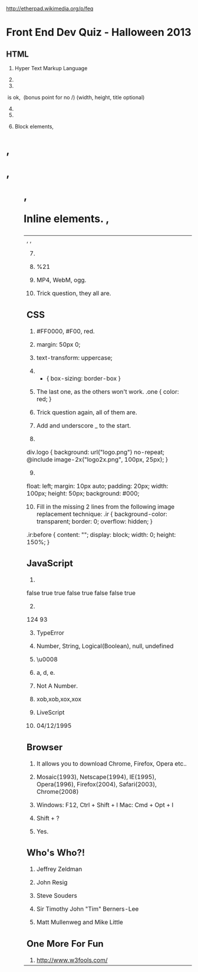 http://etherpad.wikimedia.org/p/feq

# Front End Dev Quiz - Halloween 2013

## HTML

1. Hyper Text Markup Language

2. <!DOCTYPE html>

3.
<img src="" alt=""/> is ok,
<img src="" alt=""> (bonus point for no /)
(width, height, title optional)

4. <!-- This is a comment -->

5.
<dl>
	<dt></dt>
	<dd></dd>
</dl>

6. Block elements,
<h1>, <p>, <ul>, <table>

Inline elements.
<b>, <td>, <a>, <img>

7. &nbsp;

8. %21

9. MP4, WebM, ogg.

10. Trick question, they all are.


## CSS

1. #FF0000, #F00, red.

2. margin: 50px 0;

3. text-transform: uppercase;

4. * { box-sizing: border-box }

5. The last one, as the others won't work.
.one {
	color: red;
}

6. Trick question again, all of them are.

7. Add and underscore _ to the start.

8.
div.logo {
  background: url("logo.png") no-repeat;
  @include image-2x("logo2x.png", 100px, 25px);
}

9.
float: left;
margin: 10px auto;
padding: 20px;
width: 100px;
height: 50px;
background: #000;

10. Fill in the missing 2 lines from the following image replacement technique:
.ir {
    background-color: transparent;
    border: 0;
    overflow: hidden;
}

.ir:before {
    content: "";
    display: block;
    width: 0;
    height: 150%;
}


## JavaScript

1.
false
true
true
false
true
false
false
true

2.
124
93

3. TypeError


4. Number, String, Logical(Boolean), null, undefined

5. \u0008

6. a, d, e.

7. Not A Number.

8. xob,xob,xox,xox

9. LiveScript

10. 04/12/1995


## Browser

1. It allows you to download Chrome, Firefox, Opera etc..

2. Mosaic(1993), Netscape(1994), IE(1995), Opera(1996), Firefox(2004), Safari(2003), Chrome(2008)

3. Windows: F12, Ctrl + Shift + I
Mac: Cmd + Opt + I

4. Shift + ?

5. Yes.


## Who's Who?!

1. Jeffrey Zeldman

2. John Resig

3. Steve Souders

4. Sir Timothy John "Tim" Berners-Lee

5. Matt Mullenweg and Mike Little


## One More For Fun

1. http://www.w3fools.com/